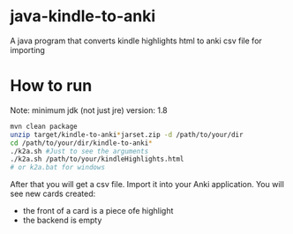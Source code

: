 # java-kindle-to-anki
A java program that converts kindle highlights html to anki csv file for importing
 

# How to run
Note:  minimum jdk (not just jre) version: 1.8

```bash
mvn clean package 
unzip target/kindle-to-anki*jarset.zip -d /path/to/your/dir
cd /path/to/your/dir/kindle-to-anki*
./k2a.sh #Just to see the arguments
./k2a.sh /path/to/your/kindleHighlights.html  
# or k2a.bat for windows
``` 

After that you will get a csv file.  Import it into your Anki application. 
You will see new cards created:  
* the front of a card is a piece ofe highlight
* the backend is empty